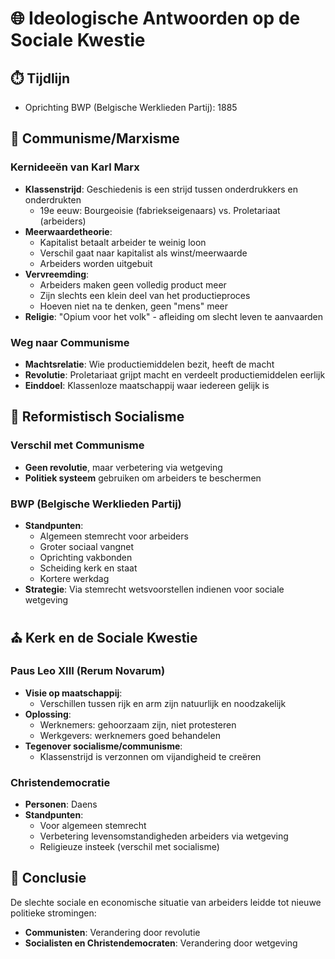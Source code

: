 # 🌐 Ideologische Antwoorden op de Sociale Kwestie

## ⏱️ Tijdlijn
- Oprichting BWP (Belgische Werklieden Partij): 1885

## 🔴 Communisme/Marxisme

### Kernideeën van Karl Marx
- **Klassenstrijd**: Geschiedenis is een strijd tussen onderdrukkers en onderdrukten
  * 19e eeuw: Bourgeoisie (fabriekseigenaars) vs. Proletariaat (arbeiders)
- **Meerwaardetheorie**: 
  * Kapitalist betaalt arbeider te weinig loon
  * Verschil gaat naar kapitalist als winst/meerwaarde
  * Arbeiders worden uitgebuit
- **Vervreemding**: 
  * Arbeiders maken geen volledig product meer
  * Zijn slechts een klein deel van het productieproces
  * Hoeven niet na te denken, geen "mens" meer
- **Religie**: "Opium voor het volk" - afleiding om slecht leven te aanvaarden

### Weg naar Communisme
- **Machtsrelatie**: Wie productiemiddelen bezit, heeft de macht
- **Revolutie**: Proletariaat grijpt macht en verdeelt productiemiddelen eerlijk
- **Einddoel**: Klassenloze maatschappij waar iedereen gelijk is

## 🔵 Reformistisch Socialisme

### Verschil met Communisme
- **Geen revolutie**, maar verbetering via wetgeving
- **Politiek systeem** gebruiken om arbeiders te beschermen

### BWP (Belgische Werklieden Partij)
- **Standpunten**:
  * Algemeen stemrecht voor arbeiders
  * Groter sociaal vangnet
  * Oprichting vakbonden
  * Scheiding kerk en staat
  * Kortere werkdag
- **Strategie**: Via stemrecht wetsvoorstellen indienen voor sociale wetgeving

## ⛪ Kerk en de Sociale Kwestie

### Paus Leo XIII (Rerum Novarum)
- **Visie op maatschappij**:
  * Verschillen tussen rijk en arm zijn natuurlijk en noodzakelijk
- **Oplossing**:
  * Werknemers: gehoorzaam zijn, niet protesteren
  * Werkgevers: werknemers goed behandelen
- **Tegenover socialisme/communisme**:
  * Klassenstrijd is verzonnen om vijandigheid te creëren

### Christendemocratie
- **Personen**: Daens
- **Standpunten**:
  * Voor algemeen stemrecht
  * Verbetering levensomstandigheden arbeiders via wetgeving
  * Religieuze insteek (verschil met socialisme)

## 🔄 Conclusie
De slechte sociale en economische situatie van arbeiders leidde tot nieuwe politieke stromingen:
- **Communisten**: Verandering door revolutie
- **Socialisten en Christendemocraten**: Verandering door wetgeving